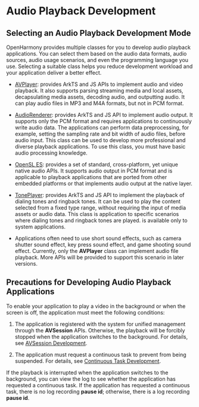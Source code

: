 # Audio Playback Development

## Selecting an Audio Playback Development Mode

OpenHarmony provides multiple classes for you to develop audio playback applications. You can select them based on the audio data formats, audio sources, audio usage scenarios, and even the programming language you use. Selecting a suitable class helps you reduce development workload and your application deliver a better effect.

- [AVPlayer](using-avplayer-for-playback.md): provides ArkTS and JS APIs to implement audio and video playback. It also supports parsing streaming media and local assets, decapsulating media assets, decoding audio, and outputting audio. It can play audio files in MP3 and M4A formats, but not in PCM format.

- [AudioRenderer](using-audiorenderer-for-playback.md): provides ArkTS and JS API to implement audio output. It supports only the PCM format and requires applications to continuously write audio data. The applications can perform data preprocessing, for example, setting the sampling rate and bit width of audio files, before audio input. This class can be used to develop more professional and diverse playback applications. To use this class, you must have basic audio processing knowledge.

- [OpenSL ES](using-opensl-es-for-playback.md): provides a set of standard, cross-platform, yet unique native audio APIs. It supports audio output in PCM format and is applicable to playback applications that are ported from other embedded platforms or that implements audio output at the native layer.

- [TonePlayer](using-toneplayer-for-playback.md): provides ArkTS and JS API to implement the playback of dialing tones and ringback tones. It can be used to play the content selected from a fixed type range, without requiring the input of media assets or audio data. This class is application to specific scenarios where dialing tones and ringback tones are played. is available only to system applications.

- Applications often need to use short sound effects, such as camera shutter sound effect, key press sound effect, and game shooting sound effect. Currently, only the **AVPlayer** class can implement audio file playback. More APIs will be provided to support this scenario in later versions.

## Precautions for Developing Audio Playback Applications

To enable your application to play a video in the background or when the screen is off, the application must meet the following conditions:

1. The application is registered with the system for unified management through the **AVSession** APIs. Otherwise, the playback will be forcibly stopped when the application switches to the background. For details, see [AVSession Development](avsession-overview.md).

2. The application must request a continuous task to prevent from being suspended. For details, see [Continuous Task Development](../task-management/continuous-task-dev-guide.md).

If the playback is interrupted when the application switches to the background, you can view the log to see whether the application has requested a continuous task. If the application has requested a continuous task, there is no log recording **pause id**; otherwise, there is a log recording **pause id**.
